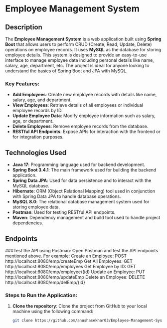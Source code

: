 # Employee Management System

## Description
The **Employee Management System** is a web application built using **Spring Boot** that allows users to perform CRUD (Create, Read, Update, Delete) operations on employee records. It uses **MySQL** as the database for storing employee details. This system is designed to provide an easy-to-use interface to manage employee data including personal details like name, salary, age, department, etc. The project is ideal for anyone looking to understand the basics of Spring Boot and JPA with MySQL.

### Key Features:
- **Add Employees**: Create new employee records with details like name, salary, age, and department.
- **View Employees**: Retrieve details of all employees or individual employee records by ID.
- **Update Employee Data**: Modify employee information such as salary, age, or department.
- **Delete Employees**: Remove employee records from the database.
- **RESTful API Endpoints**: Expose APIs for interaction with the frontend or for integration purposes.

## Technologies Used
- **Java 17**: Programming language used for backend development.
- **Spring Boot 3.4.1**: The main framework used for building the backend application.
- **Spring Data JPA**: Used for data persistence and to interact with the MySQL database.
- **Hibernate**: ORM (Object Relational Mapping) tool used in conjunction with Spring Data JPA to handle database operations.
- **MySQL 8.0**: The relational database management system used for storing employee data.
- **Postman**: Used for testing RESTful API endpoints.
- **Maven**: Dependency management and build tool used to handle project dependencies.

## Endpoints
###Test the API using Postman:
Open Postman and test the API endpoints mentioned above. For example:
Create an Employee: POST http://localhost:8080/emp/createEmp
Get All Employees: GET http://localhost:8080/emp/employees
Get Employee by ID: GET http://localhost:8080/emp/employee/{id}
Update an Employee: PUT http://localhost:8080/emp/updateEmp
Delete an Employee: DELETE http://localhost:8080/emp/delEmp/{id}

### Steps to Run the Application:

1. **Clone the repository**:
   Clone the project from GitHub to your local machine using the following command:
   ```bash
   git clone https://github.com/anushasekhar03/Employee-Management-System.git

